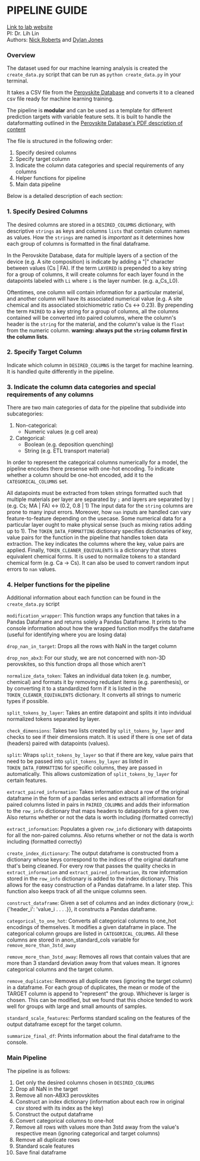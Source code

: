 # PIPELINE GUIDE
[Link to lab website](https://sites.google.com/uw.edu/photonics-lab/research?authuser=0)\
PI: Dr. Lih Lin\
Authors: [Nick Roberts](mailto:nickrob320@gmail.com) and [Dylan Jones](mailto:ddj123@uw.edu)

### Overview
The dataset used for our machine learning analysis is created the `create_data.py` script that can be run as `python create_data.py` in your terminal.

It takes a CSV file from the [Perovskite Database](https://www.perovskitedatabase.com/Download) and converts it to a cleaned csv file ready for machine learning training.

The pipeline is **modular** and can be used as a template for different prediction targets with variable feature sets. It is built to handle the dataformatting outlined in the [Perovskite Database's PDF description of content](https://www.perovskitedatabase.com/return_databaseInstructions)

The file is structured in the following order:
1. Specify desired columns
2. Specify target column
3. Indicate the column data categories and special requirements of any columns
4. Helper functions for pipeline
5. Main data pipeline

Below is a detailed description of each section:

### 1. Specify Desired Columns
The desired columns are stored in a `DESIRED_COLUMNS` dictionary, with descriptive `strings` as keys and columns `lists` that contain column names as values. How the `strings` are named is _important_ as it determines how each group of columns is formatted in the final dataframe.

In the Perovskite Database, data for multiple layers of a section of the device (e.g. A site composition) is indicate by adding a "|" character between values (Cs | FA). If the term `LAYERED` is prepended to a key string for a group of columns, it will create columns for each layer found in the datapoints labeled with `Li` where `i` is the layer number. (e.g. a_Cs_L0).

Oftentimes, one column will contain information for a particular material, and another column will have its associated numerical value (e.g. A site chemical and its associated stoichiometric ratio Cs <-> 0.23). By prepending the term `PAIRED` to a key string for a group of columns, all the columns contained will be converted into paired columns, where the column's header is the `string` for the material, and the column's value is the `float` from the numeric column. **warning: always put the `string` column first in the column lists**.

### 2. Specify Target Column
Indicate which column in `DESIRED_COLUMNS` is the target for machine learning. It is
handled quite differently in the pipeline.

### 3. Indicate the column data categories and special requirements of any columns
There are two main categories of data for the pipeline that subdivide into subcategories:
1. Non-categorical:
    - Numeric values (e.g cell area)
2. Categorical:
    - Boolean (e.g. deposition quenching)
    - String (e.g. ETL transport material)

In order to represent the categorical columns numerically for a model, the pipeline encodes there presense with one-hot encoding. To indicate whether a column should be one-hot encoded, add it to the `CATEGORICAL_COLUMNS` set.

All datapoints must be extracted from token strings formatted such that multiple materials per layer are separated by `;` and layers are separated by `|` (e.g. Cs; MA | FA) <-> (0.2, 0.8 | 1)
The input data for the `string` columns are prone to many input errors. Moreover, how `nan` inputs are handled can vary feature-to-feature depending on the usecase. Some numerical data for a particular layer ought to make physical sense (such as mixing ratios adding up to 1). The `TOKEN_DATA_FORMATTING` dictionary specifies dictionaries of key, value pairs for the function in the pipeline that handles token data extraction. The key indicates the columns where the key, value pairs are applied. Finally, `TOKEN_CLEANER_EQUIVALENTS` is a dictionary that stores equivalent chemical forms. It is used to normalize tokens to a standard chemical form (e.g. Ca -> Cs). It can also be used to convert random input errors to `nan` values.

### 4. Helper functions for the pipeline
Additional information about each function can be found in the `create_data.py` script

`modification_wrapper`:
This function wraps any function that takes in a Pandas Dataframe and returns solely a Pandas Dataframe. It prints to the console information about how the wrapped function modifys the dataframe (useful for identifying where you are losing data)

`drop_nan_in_target`:
Drops all the rows with NaN in the target column

`drop_non_abx3`:
For our study, we are not concerned with non-3D perovskites, so this function drops all those which aren't

`normalize_data_token`:
Takes an individual data token (e.g. number, chemical) and formats it by removing redudant items (e.g. parenthesis), or by converting it to a standardized form if it is listed in the `TOKEN_CLEANER_EQUIVALENTS` dictionary. It converts all strings to numeric types if possible.

`split_tokens_by_layer`:
Takes an entire datapoint and splits it into indvidual normalized tokens separated by layer.

`check_dimensions`:
Takes two lists created by `split_tokens_by_layer` and checks to see if their dimensions match. It is used if there is one set of data (headers) paired with datapoints (values).

`split`:
Wraps `split_tokens_by_layer` so that if there are key, value pairs that need to be passed into `split_tokens_by_layer` as listed in `TOKEN_DATA_FORMATTING` for specific columns, they are passed in automatically. This allows customization of `split_tokens_by_layer` for certain features.

`extract_paired_information`:
Takes information about a row of the original dataframe in the form of a pandas series and extracts all information for paired columns listed in pairs in `PAIRED_COLUMNS` and adds their information to the `row_info` dictionary that maps headers to datapoints for a given row. Also returns whether or not the data is worth including (formatted correctly)

`extract_information`:
Populates a given `row_info` dictionary with datapoints for all the non-paired columns. Also returns whether or not the data is worth including (formatted correctly)


`create_index_dictionary`:
The output dataframe is constructed from a dictionary whose keys correspond to the indices of the original dataframe that's being cleaned. For every row that passes the quality checks in `extract_information` and `extract_paired_information`, its row information stored in the `row_info` dictionary is added to the index dictionary. This allows for the easy construction of a Pandas dataframe. In a later step. This function also keeps track of all the unique columns seen.

`construct_dataframe`:
Given a set of columns and an index dictionary {row_i: {'header_i': 'value_i . . . .}}, it constructs a Pandas dataframe.

`categorical_to_one_hot`:
Converts all categorical columns to one_hot encodings of themselves. It modifies a given dataframe in place. The categorical column groups are listed in `CATEGORICAL_COLUMNS`. All these columns are stored in anon_standard_cols variable for `remove_more_than_3std_away`

`remove_more_than_3std_away`:
Removes all rows that contain values that are more than 3 standard deviation away from that values mean. It ignores categorical columns and the target column.

`remove_duplicates`:
Removes all duplicate rows (ignoring the target column) in a dataframe. For each group of duplicates, the mean or mode of the TARGET column is append to "represent" the group. Whichever is larger is chosen. This can be modified, but we found that this choice tended to work well for groups with large and small amounts of samples.

`standard_scale_features`:
Performs standard scaling on the features of the output dataframe except for the target column.

`summarize_final_df`:
Prints information about the final dataframe to the console.

### Main Pipeline

The pipeline is as follows:
1. Get only the desired columns chosen in `DESIRED_COLUMNS`
2. Drop all NaN in the target
3. Remove all non-ABX3 perovskites
4. Construct an index dictionary (information about each row in original csv stored with its index as the key)
5. Construct the output dataframe
6. Convert categorical columns to one-hot
7. Remove all rows with values more than 3std away from the value's respective mean (ignoring categorical and target columns)
8. Remove all duplicate rows
9. Standard scale features
10. Save final dataframe
